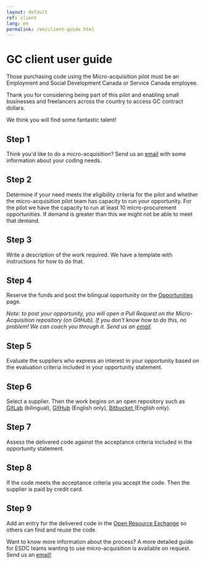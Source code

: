 ```yaml
---
layout: default
ref: client
lang: en
permalink: /en/client-guide.html
---
```


# GC client user guide

Those purchasing code using the Micro-acquisition pilot must be an Employment and Social Development Canada or Service Canada employee.

Thank you for considering being part of this pilot and enabling small businesses and freelancers across the country to access GC contract dollars.

We think you will find some fantastic talent!

<div class="well"><h2 class="h5">Step 1</h2>
<p> Think you'd like to do a micro-acquisition?
Send us an <a href="mailto:microacquisition@hrsdc-rhdcc.gc.ca">email</a> with some information about your coding needs.</p>

<h2 class="h5">Step 2</h2>
<p>Determine if your need meets the eligibility criteria for the pilot and whether the micro-acquisition pilot team has capacity to run your opportunity.  
For the pilot we have the capacity to run at least 10 micro-procurement opportunities.
If demand is greater than this we might not be able to meet that demand.</p>

<h2 class="h5">Step 3</h2>
<p>Write a description of the work required.
We have a template with instructions for how to do that.</p>

<h2 class="h5">Step 4</h2>
<p>Reserve the funds and post the bilingual opportunity on the <a href="{{ site.baseurl }}{% link _pages/en/opportunities.md %}" title="Opportunities">Opportunities</a> page.</p>

<p><em>Note: to post your opportunity, you will open a Pull Request on the Micro-Acquisition repository (on GitHub).
If you don't know how to do this, no problem! We can coach you through it. Send us an <a href="mailto:microacquisition@hrsdc-rhdcc.gc.ca">email</a>.</em></p>

<h2 class="h5">Step 5</h2>
<p>Evaluate the suppliers who express an interest in your opportunity based on the evaluation criteria included in your opportunity statement.</p>

<h2 class="h5">Step 6</h2>
<p>Select a supplier. Then the work begins on an open repository such as <a href="https://gitlab.com/" target="_blank">GitLab</a> (bilingual), <a href="https://github.com/" target="_blank"> GitHub</a> (English only), <a href="https://bitbucket.org/" target="_blank">Bitbucket </a> (English only).</p>

<h2 class="h5">Step 7</h2>
<p>Assess the delivered code against the acceptance criteria included in the opportunity statement.</p>

<h2 class="h5">Step 8</h2>
<p>If the code meets the acceptance criteria you accept the code. Then the supplier is paid by credit card.</p>

<h2 class="h5">Step 9</h2>
<p>Add an entry for the delivered code in the <a href="https://code.open.canada.ca/en/index.html" target="_blank">Open Resource Exchange</a> so others can find and reuse the code.</p>

Want to know more information about the process?
A more detailed guide for ESDC teams wanting to use micro-acquisition is available on request. Send us an <a href="mailto:microacquisition@hrsdc-rhdcc.gc.ca">email!</a>
